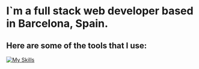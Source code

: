 # I`m a full stack web developer based in Barcelona, Spain.

## Here are some of the tools that I use: 


[![My Skills](https://skillicons.dev/icons?i=js,html,css,react,angular,vue,tailwind,bootstrap,redux,vite,next,solidity,sentry,firebase,heroku,mongodb,mysql,postman)](https://skillicons.dev)


